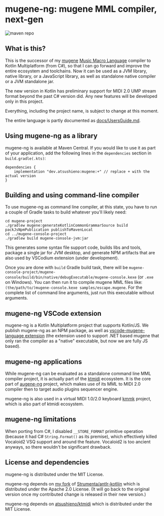 # mugene-ng: mugene MML compiler, next-gen

![maven repo](https://img.shields.io/maven-central/v/dev.atsushieno/mugene)

## What is this?

This is the successor of my [mugene](https://github.com/atsushieno/mugene/) [Music Macro Language](https://en.wikipedia.org/wiki/Music_Macro_Language) compiler to Kotlin Multiplatform (from C#), so that I can go forward and improve the entire ecosystem and toolchains. Now it can be used as a JVM library, native library, or a JavaScript library, as well as standalone native compiler or a JVM standalone jar.

The new version in Kotlin has preliminary support for MIDI 2.0 UMP stream format beyond the past C# version did. Any new features will be developed only in this project.

Everything, including the project name, is subject to change at this moment.

The entire language is partly documented as [docs/UsersGuide.md](./docs/UsersGuide.md).

## Using mugene-ng as a library

mugene-ng is available at Maven Central. If you would like to use it as part of your application, add the following lines in the `dependencies` section in `build.gradle(.kts)`:

```
dependencies {
    implementation "dev.atsushieno:mugene:+" // replace + with the actual version
}
```

## Building and using command-line compiler

To use mugene-ng as command line compiler, at this state, you have to run a couple of Gradle tasks to build whatever you'll likely need:

```
cd mugene-project
./gradlew mugene:generateKotlinCommonGrammarSource build packJsNpmPublication publishToMavenLocal
cd ../mugene-console-project
./gradlew build mugene-console-jvm:jar
```

This generates some syntax file support code, builds libs and tools, package a single jar for JVM desktop, and generate NPM artifacts that are also used by VSCodium extension (under development).

Once you are done with `build` Gradle build task, there will be `mugene-console-project/mugene-console/build/bin/native/debugExecutable/mugene-console.kexe` (or `.exe` on Windows). You can then run it to compile mugene MML files like: `(the/path/to/)mugene-console.kexe samples/escape.mugene`. For the complete list of command line arguments, just run this executable without arguments.

## mugene-ng VSCode extension

mugene-ng is a Kotlin Multiplatform project that supports Kotlin/JS. We publish mugene-ng as an NPM package, as well as [vscode-mugene-language extension](https://marketplace.visualstudio.com/items?itemName=atsushieno.vscode-language-mugene) (the extension used to support .NET based mugene that only ran the compiler as a "native" executable, but now we are fully JS based).

## mugene-ng applications

While mugene-ng can be evaluated as a standalone command line MML compiler project, it is actually part of the [ktmidi](https://github.com/atsushieno/ktmidi) ecosystem. It is the core part of [augene-ng](https://github.com/atsushieno/augene-ng) project, which makes use of its MML to MIDI 2.0 compiler then to target audio plugins sequencer engine.

mugene-ng is also used in a virtual MIDI 1.0/2.0 keyboard [kmmk](https://github.com/atsushieno/kmmk) project, which is also part of ktmidi ecosystem.

## mugene-ng limitations

When porting from C#, I disabled `__STORE_FORMAT` primitive operation (because it had C# `String.Format()` as its premise), which effectively killed Vocaloid2 VSQ support and around the feature. Vocaloid2 is too ancient anyways, so there wouldn't be significant drawback.

## License and dependencies

mugene-ng is distributed under the MIT License.

mugene-ng depends on [my fork](https://github.com/atsushieno/antlr-kotlin/tree/main) of [Strumenta/antlr-kotliin](https://github.com/Strumenta/antlr-kotlin) which is distributed under the Apache 2.0 License. (It will go back to the original version once my contributed change is released in their new version.)

mugene-ng depends on [atsushieno/ktmidi](https://github.com/atsushieno/ktmidi) which is distributed under the MIT License.
